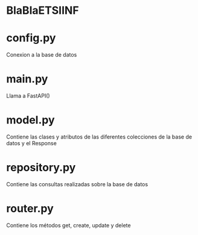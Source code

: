 # BlaBlaETSIINF

# config.py
Conexion a la base de datos

# main.py
Llama a FastAPI()

# model.py
Contiene las clases y atributos de las diferentes colecciones de la base de datos y el Response

# repository.py
Contiene las consultas realizadas sobre la base de datos

# router.py
Contiene los métodos get, create, update y delete

